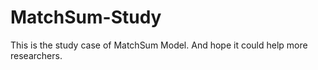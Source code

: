 # MatchSum-Study
 This is the study case of MatchSum Model. And hope it could help more researchers.
